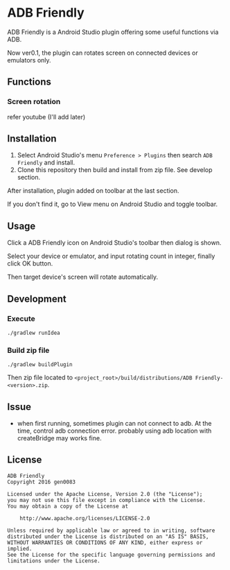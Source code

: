 ADB Friendly
===

ADB Friendly is a Android Studio plugin offering some useful functions via ADB.

Now ver0.1, the plugin can rotates screen on connected devices or emulators only.

## Functions

### Screen rotation

refer youtube (I'll add later)

## Installation

1. Select Android Studio's menu `Preference > Plugins` then search `ADB Friendly` and install.
1. Clone this repository then build and install from zip file. See develop section.

After installation, plugin added on toolbar at the last section.

If you don't find it, go to View menu on Android Studio and toggle toolbar.

## Usage

Click a ADB Friendly icon on Android Studio's toolbar then dialog is shown.

Select your device or emulator, and input rotating count in integer, finally click OK button.

Then target device's screen will rotate automatically.

## Development

### Execute

`./gradlew runIdea`

### Build zip file

`./gradlew buildPlugin`

Then zip file located to `<project_root>/build/distributions/ADB Friendly-<version>.zip`.

## Issue

+ when first running, sometimes plugin can not connect to adb.
  At the time, control adb connection error. probably using adb location with createBridge may works fine.

## License

```
ADB Friendly
Copyright 2016 gen0083

Licensed under the Apache License, Version 2.0 (the "License");
you may not use this file except in compliance with the License.
You may obtain a copy of the License at

    http://www.apache.org/licenses/LICENSE-2.0

Unless required by applicable law or agreed to in writing, software
distributed under the License is distributed on an "AS IS" BASIS,
WITHOUT WARRANTIES OR CONDITIONS OF ANY KIND, either express or implied.
See the License for the specific language governing permissions and
limitations under the License.
```